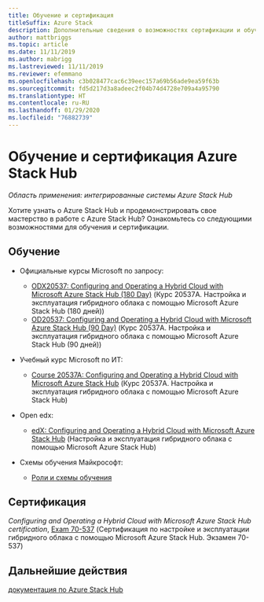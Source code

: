 ```yaml
---
title: Обучение и сертификация
titleSuffix: Azure Stack
description: Дополнительные сведения о возможностях сертификации и обучения Azure Stack Hub.
author: mattbriggs
ms.topic: article
ms.date: 11/11/2019
ms.author: mabrigg
ms.lastreviewed: 11/11/2019
ms.reviewer: efemmano
ms.openlocfilehash: c3b028477cac6c39eec157a69b56ade9ea59f63b
ms.sourcegitcommit: fd5d217d3a8adeec2f04b74d4728e709a4a95790
ms.translationtype: HT
ms.contentlocale: ru-RU
ms.lasthandoff: 01/29/2020
ms.locfileid: "76882739"
---
```

# <a name="azure-stack-hub-training-and-certification"></a>Обучение и сертификация Azure Stack Hub

*Область применения: интегрированные системы Azure Stack Hub*

Хотите узнать о Azure Stack Hub и продемонстрировать свое мастерство в работе с Azure Stack Hub? Ознакомьтесь со следующими возможностями для обучения и сертификации.

## <a name="training"></a>Обучение

- Официальные курсы Microsoft по запросу:
   - [ODX20537: Configuring and Operating a Hybrid Cloud with Microsoft Azure Stack Hub (180 Day)](https://www.microsoft.com/learning/course.aspx?cid=ODX20537) (Курс 20537A. Настройка и эксплуатация гибридного облака с помощью Microsoft Azure Stack Hub (180 дней))
   - [OD20537: Configuring and Operating a Hybrid Cloud with Microsoft Azure Stack Hub (90 Day)](https://www.microsoft.com/learning/course.aspx?cid=OD20537) (Курс 20537A. Настройка и эксплуатация гибридного облака с помощью Microsoft Azure Stack Hub (90 дней))

- Учебный курс Microsoft по ИТ:
   - [Course 20537A: Configuring and Operating a Hybrid Cloud with Microsoft Azure Stack Hub](https://aka.ms/azsmoc) (Курс 20537A. Настройка и эксплуатация гибридного облака с помощью Microsoft Azure Stack Hub)

- Open edx:
   - [edX: Configuring and Operating a Hybrid Cloud with Microsoft Azure Stack Hub](https://aka.ms/AzureStackMOOC) (Настройка и эксплуатация гибридного облака с помощью Microsoft Azure Stack Hub)
   
- Схемы обучения Майкрософт:
   - [Роли и схемы обучения](https://azure.microsoft.com/training/learning-paths/)

## <a name="certification"></a>Сертификация

*Configuring and Operating a Hybrid Cloud with Microsoft Azure Stack Hub certification*, [Exam 70-537](https://www.microsoft.com/learning/exam-70-537.aspx) (Сертификация по настройке и эксплуатации гибридного облака с помощью Microsoft Azure Stack Hub. Экзамен 70-537)

## <a name="next-steps"></a>Дальнейшие действия

[документация по Azure Stack Hub](/azure-stack/operator)

